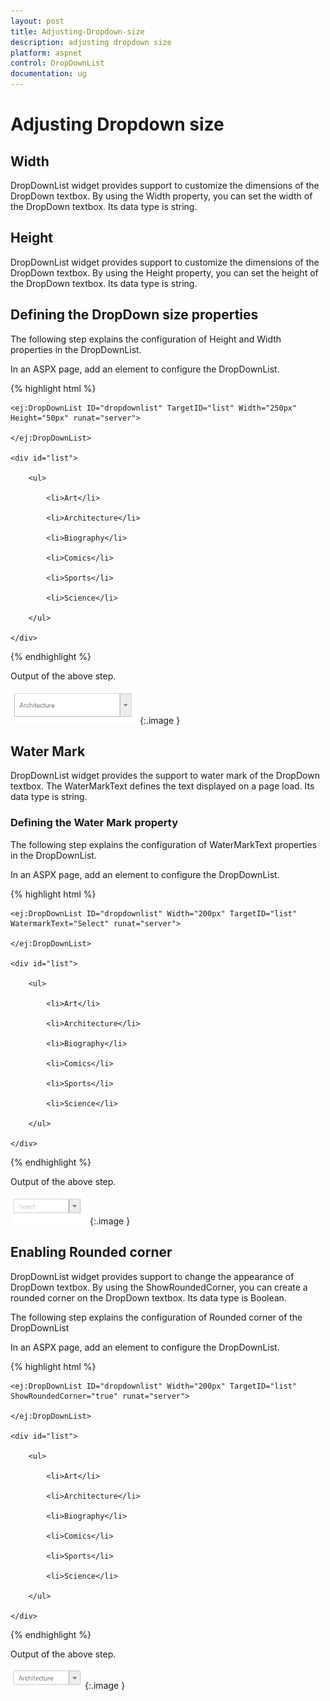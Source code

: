```yaml
---
layout: post
title: Adjusting-Dropdown-size
description: adjusting dropdown size
platform: aspnet
control: DropDownList
documentation: ug
---
```


# Adjusting Dropdown size

## Width

DropDownList widget provides support to customize the dimensions of the DropDown textbox. By using the Width property, you can set the width of the DropDown textbox. Its data type is string.

## Height

DropDownList widget provides support to customize the dimensions of the DropDown textbox. By using the Height property, you can set the height of the DropDown textbox. Its data type is string.

## Defining the DropDown size properties

The following step explains the configuration of Height and Width properties in the DropDownList.

In an ASPX page, add an element to configure the DropDownList.

{% highlight html %}

<div class="control">

    <ej:DropDownList ID="dropdownlist" TargetID="list" Width="250px" Height="50px" runat="server">

    </ej:DropDownList>

    <div id="list">

        <ul>

            <li>Art</li>

            <li>Architecture</li>

            <li>Biography</li>

            <li>Comics</li>

            <li>Sports</li>

            <li>Science</li>

        </ul>

    </div>

</div>







{% endhighlight %}



Output of the above step.


![](Adjusting-Dropdown-size_images/Adjusting-Dropdown-size_img1.png)
{:.image }


## Water Mark 

DropDownList widget provides the support to water mark of the DropDown textbox. The WaterMarkText defines the text displayed on a page load. Its data type is string.

### Defining the Water Mark property

The following step explains the configuration of WaterMarkText properties in the DropDownList. 

In an ASPX page, add an element to configure the DropDownList.

{% highlight html %}

<div class="control">

    <ej:DropDownList ID="dropdownlist" Width="200px" TargetID="list" WatermarkText="Select" runat="server">

    </ej:DropDownList>

    <div id="list">

        <ul>

            <li>Art</li>

            <li>Architecture</li>

            <li>Biography</li>

            <li>Comics</li>

            <li>Sports</li>

            <li>Science</li>

        </ul>

    </div>

</div>





{% endhighlight %}

Output of the above step.

![](Adjusting-Dropdown-size_images/Adjusting-Dropdown-size_img2.png) 
{:.image }


## Enabling Rounded corner

DropDownList widget provides support to change the appearance of DropDown textbox. By using the ShowRoundedCorner, you can create a rounded corner on the DropDown textbox. Its data type is Boolean.

The following step explains the configuration of Rounded corner of the DropDownList

In an ASPX page, add an element to configure the DropDownList.

{% highlight html %}

<div class="control">

    <ej:DropDownList ID="dropdownlist" Width="200px" TargetID="list" ShowRoundedCorner="true" runat="server">

    </ej:DropDownList>

    <div id="list">

        <ul>

            <li>Art</li>

            <li>Architecture</li>

            <li>Biography</li>

            <li>Comics</li>

            <li>Sports</li>

            <li>Science</li>

        </ul>

    </div>

</div>







{% endhighlight %}



Output of the above step.


![](Adjusting-Dropdown-size_images/Adjusting-Dropdown-size_img3.png)
{:.image }


